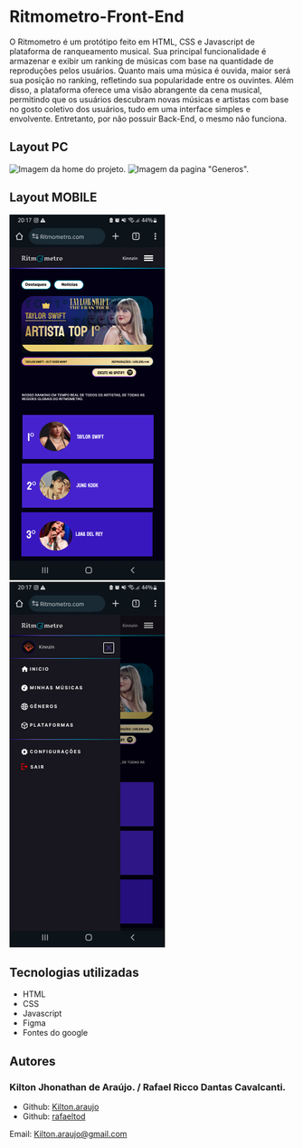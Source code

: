 # Ritmometro-Front-End
O Ritmometro é um protótipo feito em HTML, CSS e Javascript de plataforma de ranqueamento musical. Sua principal funcionalidade é armazenar e exibir um ranking de músicas com base na quantidade de reproduções pelos usuários. Quanto mais uma música é ouvida, maior será sua posição no ranking, refletindo sua popularidade entre os ouvintes. Além disso, a plataforma oferece uma visão abrangente da cena musical, permitindo que os usuários descubram novas músicas e artistas com base no gosto coletivo dos usuários, tudo em uma interface simples e envolvente. Entretanto, por não possuir Back-End, o mesmo não funciona.

## Layout PC
![Imagem da home do projeto.](src/assets/Ritmometro%20v1.1%20-%20In%C3%ADcio.jpg)
![Imagem da pagina "Generos".](src/assets/Header_%20G%C3%AAneros.jpg)

## Layout MOBILE
![Imagem da home do projeto (Mobile).](src/assets/Ritmometro%20(celular%20menu%20aberto).jpg)
![Imagem da home com o menu aberto (Mobile).](src/assets/Ritmometro%20(celular%20menu%20aberto)%20(1).jpg)

## Tecnologias utilizadas
* HTML
* CSS
* Javascript
* Figma
* Fontes do google

## Autores
  ### Kilton Jhonathan de Araújo. / Rafael Ricco Dantas Cavalcanti.
* Github: [Kilton.araujo](https://github.com/KiltonAraujo)
* Github: [rafaeltod](https://github.com/rafaeltod)

Email: Kilton.araujo@gmail.com
